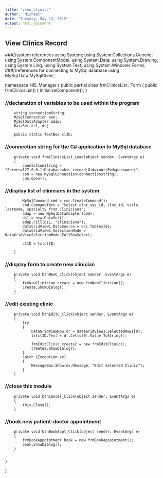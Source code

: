 ```yaml
---
title: "view_clinics"
author: "Micheal"
date: "Tuesday, May 12, 2015"
output: html_document
---
```


## View Clinics Record

###//system references
using System;
using System.Collections.Generic;
using System.ComponentModel;
using System.Data;
using System.Drawing;
using System.Linq;
using System.Text;
using System.Windows.Forms;
###//references for connecting to MySql database
using MySql.Data.MySqlClient;

namespace HIS_Manager
{
    public partial class frmClinicsList : Form
    {
        public frmClinicsList()
        {
            InitializeComponent();
        }
###        //declaration of variables to be used within the program
        string connectionString;   
        MySqlConnection con;        
        MySqlDataAdapter adap;
        DataSet ds1, ds;

        public static TextBox clID;
        
###        //connection string for the C# application to MySql database
        private void frmClinicsList_Load(object sender, EventArgs e)
        {
            connectionString = "Server=127.0.0.1;Database=his_record;Uid=root;Pwd=password;";
            con = new MySqlConnection(connectionString);
            con.Open();
###            //display list of clinicians in the system
            MySqlCommand cmd = con.CreateCommand();
            cmd.CommandText = "Select clnc_sys_id, clnc_id, title, lastname, specialty from Clinicians";
            adap = new MySqlDataAdapter(cmd);
            ds1 = new DataSet();
            adap.Fill(ds1, "clinicians");
            dataGridView1.DataSource = ds1.Tables[0];
            dataGridView1.SelectionMode = DataGridViewSelectionMode.FullRowSelect;

            clID = txtclID;

        }

###        //display form to create new clinician
        private void btnNewC_Click(object sender, EventArgs e)
        {
            frmNewClinician create = new frmNewClinician();
            create.ShowDialog();
        }

###        //edit existing clinic
        private void btnEditC_Click(object sender, EventArgs e)
        {
            try
            {
                DataGridViewRow dr = dataGridView1.SelectedRows[0];
                txtclID.Text = dr.Cells[0].Value.ToString();

                frmEditClinic create2 = new frmEditClinic();
                create2.ShowDialog();
            }
            catch (Exception ex)
            {
                MessageBox.Show(ex.Message, "Edit Selected Clinic");
            }
        }

###        //close this module
        private void btnCancel_Click(object sender, EventArgs e)
        {
            this.Close();
        }

###        //book new patient-doctor appointment
        private void btnBookAppt_Click(object sender, EventArgs e)
        {
            frmBookAppointment book = new frmBookAppointment();
            book.ShowDialog();
        }

        
    }
}
